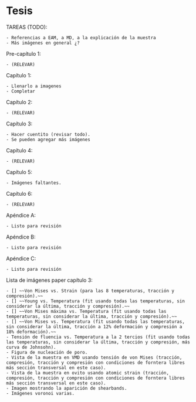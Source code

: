 # Tesis

TAREAS (TODO):

	- Referencias a EAM, a MD, a la explicación de la muestra
	- Más imágenes en general ¿?

Pre-capítulo 1:

	- (RELEVAR)

Capítulo 1:

	- Llenarlo a imagenes
	- Completar

Capítulo 2:

	- (RELEVAR)

Capítulo 3:

	- Hacer cuentito (revisar todo).
	- Se pueden agregar más imágenes

Capítulo 4:

	- (RELEVAR)

Capítulo 5:

	- Imágenes faltantes.

Capítulo 6:

	- (RELEVAR)

Apéndice A:

	- Listo para revisión

Apéndice B:

	- Listo para revisión

Apéndice C:

	- Listo para revisión

Lista de imágenes paper capítulo 3:

	- [] ~~Von Mises vs. Strain (para las 8 temperaturas, tracción y compresión).~~
	- [] ~~Young vs. Temperatura (fit usando todas las temperaturas, sin considerar la última, tracción y compresión).~~
	- [] ~~Von Mises máxima vs. Temperatura (fit usando todas las temperaturas, sin considerar la última, tracción y compresión).~~
	- [] ~~Von Mises vs. Temperatura (fit usando todas las temperaturas, sin considerar la última, tracción a 12% deformación y compresión a 18% deformación).~~
	- Tensión de fluencia vs. Temperatura a la 2 tercios (fit usando todas las temperaturas, sin considerar la última, tracción y compresión, más curva de Johnsohn).
	- Figura de nucleación de poro.
	- Vista de la muestra en VMD usando tensión de von Mises (tracción, compresión, tracción y compresión con condiciones de forntera libres más sección transversal en este caso).
	- Vista de la muestra en ovito usando atomic strain (tracción, compresión, tracción y compresión con condiciones de forntera libres más sección transversal en este caso).
	- Imagen mostrando la aparición de shearbands.
	- Imágenes voronoi varias.
